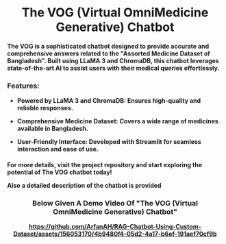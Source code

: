 <h1 align="center">
<b>The VOG (Virtual OmniMedicine Generative) Chatbot<b/>
</h1>
The VOG is a sophisticated chatbot designed to provide accurate and comprehensive answers related to the "Assorted Medicine Dataset of Bangladesh". Built using LLaMA 3 and ChromaDB, this chatbot leverages state-of-the-art AI to assist users with their medical queries effortlessly.  

<h3>
  Features:
</h3>
<p>
  
  - Powered by LLaMA 3 and ChromaDB: Ensures high-quality and reliable responses.  
  
  - Comprehensive Medicine Dataset: Covers a wide range of medicines available in Bangladesh.
  
  - User-Friendly Interface: Developed with Streamlit for seamless interaction and ease of use.
</p>

<h4>
  For more details, visit the project repository and start exploring the potential of The VOG chatbot today!  
  
  Also a detailed description of the chatbot is provided
</h4>  

<h3 align="center">
<b>Below Given A Demo Video Of "The VOG (Virtual OmniMedicine Generative) Chatbot"<b/>
</h3>
<div align="center">
  
  https://github.com/ArfanAH/RAG-Chatbot-Using-Custom-Dataset/assets/156053170/4b9480f4-05d2-4a17-b6ef-191aef70cf9b
</div>
